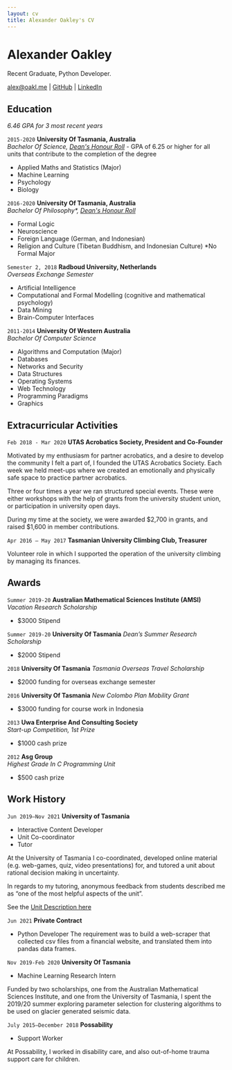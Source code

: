 ```yaml
---
layout: cv
title: Alexander Oakley's CV
---
```

# Alexander Oakley
Recent Graduate, Python Developer.


<div id="webaddress">
<a href="alex@oakl.me">alex@oakl.me</a>
| <a href="https://github.com/oakla">GitHub</a>
  | <a href="https://www.linkedin.com/in/alexander-oakley-82407498/">LinkedIn</a>
</div>


<!--
## Currently

Standing on the shoulders of giants

### Specialized in

Laws of motion, gravitation, minting coins, disliking [Robert Hooke](http://en.wikipedia.org/wiki/Robert_Hooke)
-->

## Education
_6.46 GPA for 3 most recent years_ 

`2015-2020`
__University Of Tasmania, Australia__  
_Bachelor Of Science, [Dean's Honour Roll](https://www.utas.edu.au/__data/assets/pdf_file/0004/1427521/CoSE-Outstanding-Achievers-2020-.pdf)_ - GPA of 6.25 or higher for all units that contribute to the completion of the degree

- Applied Maths and Statistics (Major)
- Machine Learning
- Psychology
- Biology


`2016-2020`
__University Of Tasmania, Australia__  
_Bachelor Of Philosophy*, [Dean's Honour Roll](https://www.utas.edu.au/__data/assets/pdf_file/0008/1548251/2021-CoSE-Outstanding-Achievers-August-2021.pdf)_  


- Formal Logic
- Neuroscience
- Foreign Language (German, and Indonesian)
- Religion and Culture (Tibetan Buddhism, and Indonesian Culture)
*No Formal Major


`Semester 2, 2018`
__Radboud University, Netherlands__  
_Overseas Exchange Semester_

- Artificial Intelligence
- Computational and Formal Modelling (cognitive and mathematical psychology)
- Data Mining
- Brain-Computer Interfaces


`2011-2014`
__University Of Western Australia__  
_Bachelor Of Computer Science_

- Algorithms and Computation (Major)
- Databases
- Networks and Security
- Data Structures 
- Operating Systems
- Web Technology
- Programming Paradigms
- Graphics

## Extracurricular Activities

`Feb 2018 - Mar 2020` 
__UTAS Acrobatics Society, President and Co-Founder__

Motivated by my enthusiasm for partner acrobatics, and a desire to develop the community I felt a part of, I founded the UTAS Acrobatics Society. Each week we held meet-ups where we created an emotionally and physically safe space to practice partner acrobatics. 

Three or four times a year we ran structured special events. These were either workshops with the help of grants from the university student union, or participation in university open days.

During my time at the society, we were awarded $2,700 in grants, and raised $1,600 in member contributions.


`Apr 2016 – May 2017` 
__Tasmanian University Climbing Club, Treasurer__

Volunteer role in which I supported the operation of the university climbing by managing its finances.


## Awards

`Summer 2019-20`
__Australian Mathematical Sciences Institute (AMSI)__
_Vacation Research Scholarship_
- $3000 Stipend

`Summer 2019-20`
__University Of Tasmania__
_Dean’s Summer Research Scholarship_
- $2000 Stipend


`2018`
__University Of Tasmania__
_Tasmania Overseas Travel Scholarship_  
- $2000 funding for overseas exchange semester  

`2016`
__University Of Tasmania__
_New Colombo Plan Mobility Grant_  
- $3000 funding for course work in Indonesia

`2013`
__Uwa Enterprise And Consulting Society__  
_Start-up Competition, 1st Prize_

- $1000 cash prize


`2012`
__Asg Group__  
_Highest Grade In C Programming Unit_ 
- $500 cash prize


<!--
`2012`
President, *Royal Society*, London, UK

Associate, *French Academy of Science*, Paris, France
-->

## Work History

`Jun 2019–Nov 2021`
**University of Tasmania**

- Interactive Content Developer
- Unit Co-coordinator
- Tutor

At the University of Tasmania I co-coordinated, developed online material (e.g. web-games, quiz, video presentations) for, and tutored a unit about rational decision making in uncertainty.

In regards to my tutoring, anonymous feedback from students described me as “one of the most helpful aspects of the unit”.

See the [Unit Description here](https://www.utas.edu.au/courses/chm/units/psy115-big-decisions!-rational-belief-and-action-in-an-uncertain-world?year=2021&SQ_CONTEXT_NAME=2021&SQ_ACTION=set_context)

`Jun 2021`
__Private Contract__

- Python Developer
The requirement was to build a web-scraper that collected csv files from a financial website, and translated them into pandas data frames. 

`Nov 2019-Feb 2020`
__University Of Tasmania__

- Machine Learning Research Intern

Funded by two scholarships, one from the Australian Mathematical Sciences Institute, and one from the University of Tasmania, I spent the 2019/20 summer exploring parameter selection for clustering algorithms to be used on glacier generated seismic data.

`July 2015–December 2018`
__Possability__

- Support Worker

At Possability, I worked in disability care, and also out-of-home trauma support care for children.




<!-- ### Footer

Last updated: Jan 2022 -->


